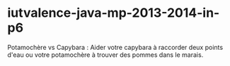 iutvalence-java-mp-2013-2014-in-p6
==================================

Potamochère vs Capybara : Aider votre capybara à raccorder deux points d'eau ou votre potamochère à trouver des pommes dans le marais.
